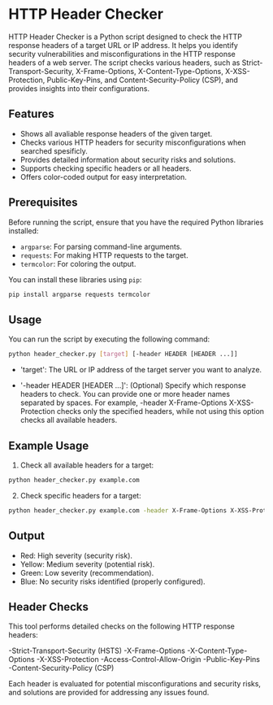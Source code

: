 # HTTP Header Checker

HTTP Header Checker is a Python script designed to check the HTTP response headers of a target URL or IP address. It helps you identify security vulnerabilities and misconfigurations in the HTTP response headers of a web server. The script checks various headers, such as Strict-Transport-Security, X-Frame-Options, X-Content-Type-Options, X-XSS-Protection, Public-Key-Pins, and Content-Security-Policy (CSP), and provides insights into their configurations.

## Features

- Shows all avaliable response headers of the given target.
- Checks various HTTP headers for security misconfigurations when searched spesificly.
- Provides detailed information about security risks and solutions.
- Supports checking specific headers or all headers.
- Offers color-coded output for easy interpretation.

## Prerequisites

Before running the script, ensure that you have the required Python libraries installed:

- `argparse`: For parsing command-line arguments.
- `requests`: For making HTTP requests to the target.
- `termcolor`: For coloring the output.

You can install these libraries using `pip`:

```bash
pip install argparse requests termcolor
```

## Usage

You can run the script by executing the following command:

```bash
python header_checker.py [target] [-header HEADER [HEADER ...]]
```

- 'target': The URL or IP address of the target server you want to analyze.

- '-header HEADER [HEADER ...]': (Optional) Specify which response headers to check. You can provide one or more header names separated by spaces. For example,
-header X-Frame-Options X-XSS-Protection checks only the specified headers, while not using this option checks all available headers.

## Example Usage

1. Check all available headers for a target:

```bash
python header_checker.py example.com
```

2. Check specific headers for a target:   

```bash
python header_checker.py example.com -header X-Frame-Options X-XSS-Protection
```
## Output

- Red: High severity (security risk).
- Yellow: Medium severity (potential risk).
- Green: Low severity (recommendation).
- Blue: No security risks identified (properly configured).

## Header Checks
This tool performs detailed checks on the following HTTP response headers:

-Strict-Transport-Security (HSTS)
-X-Frame-Options
-X-Content-Type-Options
-X-XSS-Protection
-Access-Control-Allow-Origin
-Public-Key-Pins
-Content-Security-Policy (CSP)

Each header is evaluated for potential misconfigurations and security risks, and solutions are provided for addressing any issues found.
